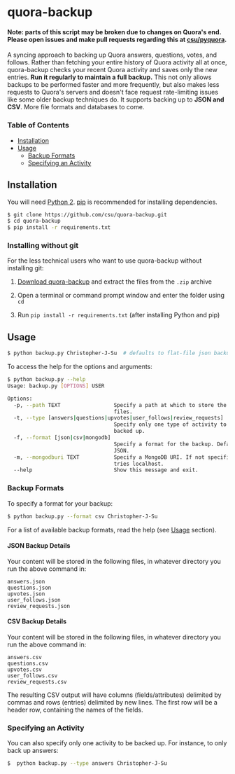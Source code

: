 # quora-backup

#### Note: parts of this script may be broken due to changes on Quora's end. Please open issues and make pull requests regarding this at [csu/pyquora](http://github.com/csu/pyquora).

A syncing approach to backing up Quora answers, questions, votes, and follows. Rather than fetching your entire history of Quora activity all at once, quora-backup checks your recent Quora activity and saves only the new entries. **Run it regularly to maintain a full backup.** This not only allows backups to be performed faster and more frequently, but also makes less requests to Quora's servers and doesn't face request rate-limiting issues like some older backup techniques do. It supports backing up to **JSON and CSV**. More file formats and databases to come.

### Table of Contents
* [Installation](#installation)
* [Usage](#usage)
    * [Backup Formats](#backup-formats)
    * [Specifying an Activity](#specifying-an-activity)

## Installation
You will need [Python 2](https://www.python.org/download/). [pip](http://pip.readthedocs.org/en/latest/installing.html) is recommended for installing dependencies.

```bash
$ git clone https://github.com/csu/quora-backup.git
$ cd quora-backup
$ pip install -r requirements.txt
```

### Installing without git
For the less technical users who want to use quora-backup without installing git:

1. [Download quora-backup](https://github.com/csu/quora-backup/archive/master.zip) and extract the files from the `.zip` archive

2. Open a terminal or command prompt window and enter the folder using `cd`

3. Run `pip install -r requirements.txt` (after installing Python and pip)

## Usage
```bash
$ python backup.py Christopher-J-Su  # defaults to flat-file json backups
```

To access the help for the options and arguments:

```bash
$ python backup.py --help
Usage: backup.py [OPTIONS] USER

Options:
  -p, --path TEXT                 Specify a path at which to store the backup
                                  files.
  -t, --type [answers|questions|upvotes|user_follows|review_requests]
                                  Specify only one type of activity to be
                                  backed up.
  -f, --format [json|csv|mongodb]
                                  Specify a format for the backup. Defaults to
                                  JSON.
  -m, --mongodburi TEXT           Specify a MongoDB URI. If not specified,
                                  tries localhost.
  --help                          Show this message and exit.
```

### Backup Formats
To specify a format for your backup:

```bash
$ python backup.py --format csv Christopher-J-Su
```

For a list of available backup formats, read the help (see [Usage](#usage) section).

#### JSON Backup Details
Your content will be stored in the following files, in whatever directory you run the above command in:

    answers.json
    questions.json
    upvotes.json
    user_follows.json
    review_requests.json

#### CSV Backup Details
Your content will be stored in the following files, in whatever directory you run the above command in:

    answers.csv
    questions.csv
    upvotes.csv
    user_follows.csv
    review_requests.csv

The resulting CSV output will have columns (fields/attributes) delimited by commas and rows (entries) delimited by new lines. The first row will be a header row, containing the names of the fields.

### Specifying an Activity
You can also specify only one activity to be backed up. For instance, to only back up answers:

```bash
$  python backup.py --type answers Christopher-J-Su
```
